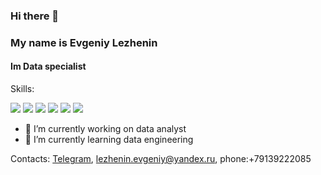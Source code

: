 ### Hi there 👋
### My name is Evgeniy Lezhenin

#### Im Data specialist

Skills: 

<img src="https://img.shields.io/badge/Python-FFFFFF?style=for-the-badge&logo=python&logoColor=3776AB"> <img src="https://img.shields.io/badge/postgresql-FFFFFF?style=for-the-badge&logo=postgresql&logoColor=4169E1"> <img src="https://img.shields.io/badge/microsoftsqlserver-FFFFFF?style=for-the-badge&logo=microsoftsqlserver&logoColor=CC2927"> <img src="https://img.shields.io/badge/powerbi-FFFFFF?style=for-the-badge&logo=powerbi&logoColor=F2C811"> <img src="https://img.shields.io/badge/tableau-FFFFFF?style=for-the-badge&logo=tableau&logoColor=E97627"> <img src="https://img.shields.io/badge/Airflow-FFFFFF?style=for-the-badge&logo=python&logoColor=017CEE">

- 🔭 I’m currently working on data analyst 
- 🌱 I’m currently learning data engineering

Contacts: [Telegram](https://t.me/Evge_L), [lezhenin.evgeniy@yandex.ru](mailto:lezhenin.evgeniy@yandex.ru), phone:+79139222085
